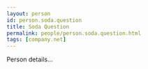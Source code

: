 ```yaml
---
layout: person
id: person.soda.question
title: Soda Question
permalink: people/person.soda.question.html
tags: [company.net]
---
```


Person details...